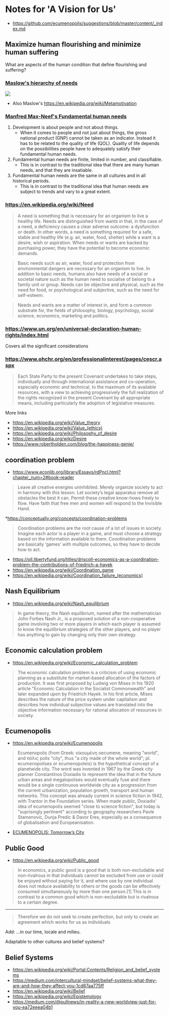 # Notes for 'A Vision for Us'

* https://github.com/ecumenopolis/suggestions/blob/master/content/_index.md

## Maximize human flourishing and minimize human suffering

What are aspects of the human condition that define flourishing and suffering?

### [Maslow's hierarchy of needs]( https://en.wikipedia.org/wiki/Maslow%27s_hierarchy_of_needs )

![]( https://upload.wikimedia.org/wikipedia/commons/6/60/Maslow%27s_Hierarchy_of_Needs.svg )

* Also Maslow's https://en.wikipedia.org/wiki/Metamotivation

### [Manfred Max-Neef's Fundamental human needs]( https://en.wikipedia.org/wiki/Manfred_Max-Neef%27s_Fundamental_human_needs )

1. Development is about people and not about things.
	* When it comes to people and not just about things, the gross national product (GNP) cannot be taken as an indicator. Instead it has to be related to the quality of life (QOL). Quality of life depends on the possibilities people have to adequately satisfy their fundamental human needs.
2. Fundamental human needs are finite, limited in number, and classifiable.
	* This is in contrast to the traditional idea that there are many human needs, and that they are insatiable.
3. Fundamental human needs are the same in all cultures and in all historical periods.
	* This is in contrast to the traditional idea that human needs are subject to trends and vary to a great extent.

### https://en.wikipedia.org/wiki/Need

> A need is something that is necessary for an organism to live a healthy life. Needs are distinguished from wants in that, in the case of a need, a deficiency causes a clear adverse outcome: a dysfunction or death. In other words, a need is something required for a safe, stable and healthy life (e.g. air, water, food, shelter) while a want is a desire, wish or aspiration. When needs or wants are backed by purchasing power, they have the potential to become economic demands.

> Basic needs such as air, water, food and protection from environmental dangers are necessary for an organism to live. In addition to basic needs, humans also have needs of a social or societal nature such as the human need to socialise of belong to a family unit or group. Needs can be objective and physical, such as the need for food, or psychological and subjective, such as the need for self-esteem.

> Needs and wants are a matter of interest in, and form a common substrate for, the fields of philosophy, biology, psychology, social science, economics, marketing and politics.



### https://www.un.org/en/universal-declaration-human-rights/index.html

Covers all the significant considerations

### https://www.ohchr.org/en/professionalinterest/pages/cescr.aspx

> Each State Party to the present Covenant undertakes to take steps, individually and through international assistance and co-operation, especially economic and technical, to the maximum of its available resources, with a view to achieving progressively the full realization of the rights recognized in the present Covenant by all appropriate means, including particularly the adoption of legislative measures.

More links

* https://en.wikipedia.org/wiki/Value_theory
* https://en.wikipedia.org/wiki/Value_(ethics)
* https://en.wikipedia.org/wiki/Philosophy_of_desire
* https://en.wikipedia.org/wiki/Desire
* https://www.robertholden.com/blog/the-happiness-genie/



## coordination problem

* https://www.econlib.org/library/Essays/rdPncl.html?chapter_num=2#book-reader

> Leave all creative energies uninhibited. Merely organize society to act in harmony with this lesson. Let society’s legal apparatus remove all obstacles the best it can. Permit these creative know-hows freely to flow. Have faith that free men and women will respond to the Invisible Hand.


*https://conceptually.org/concepts/coordination-problems

> Coordination problems are the root cause of a lot of issues in society. Imagine each actor is a player in a game, and must choose a strategy based on the information available to them. Coordination problems are basically ‘games’ with multiple outcomes, so they have to decide how to act.

* https://oll.libertyfund.org/titles/driscoll-economics-as-a-coordination-problem-the-contributions-of-friedrich-a-hayek
* https://en.wikipedia.org/wiki/Coordination_game
* https://en.wikipedia.org/wiki/Coordination_failure_(economics)

## Nash Equilibrium

* https://en.wikipedia.org/wiki/Nash_equilibrium

> In game theory, the Nash equilibrium, named after the mathematician John Forbes Nash Jr., is a proposed solution of a non-cooperative game involving two or more players in which each player is assumed to know the equilibrium strategies of the other players, and no player has anything to gain by changing only their own strategy.


## Economic calculation problem

* https://en.wikipedia.org/wiki/Economic_calculation_problem

> The economic calculation problem is a criticism of using economic planning as a substitute for market-based allocation of the factors of production. It was first proposed by Ludwig von Mises in his 1920 article "Economic Calculation in the Socialist Commonwealth" and later expanded upon by Friedrich Hayek. In his first article, Mises describes the nature of the price system under capitalism and describes how individual subjective values are translated into the objective information necessary for rational allocation of resources in society.


## Ecumenopolis

* https://en.wikipedia.org/wiki/Ecumenopolis

> Ecumenopolis (from Greek: οἰκουμένη oecumene, meaning "world", and πόλις polis "city", thus "a city made of the whole world"; pl. ecumenopolises or ecumenopoleis) is the hypothetical concept of a planetwide city. The word was invented in 1967 by the Greek city planner Constantinos Doxiadis to represent the idea that in the future urban areas and megalopolises would eventually fuse and there would be a single continuous worldwide city as a progression from the current urbanization, population growth, transport and human networks. This concept was already current in science fiction in 1942, with Trantor in the Foundation series. When made public, Doxiadis' idea of ecumenopolis seemed "close to science fiction", but today is "suprisingly pertinent" according to geography researchers Pavle Stamenovic, Dunja Predic & Davor Eres, especially as a consequence of globalisation and Europeanisation.

* [ECUMENOPOLIS: Tomorrow’s City]( https://www.doxiadis.org/Downloads/ecumenopolis%20tommorow's%20city.pdf )


## Public Good

* https://en.wikipedia.org/wiki/Public_good

> In economics, a public good is a good that is both non-excludable and non-rivalrous in that individuals cannot be excluded from use or could be enjoyed without paying for it, and where use by one individual does not reduce availability to others or the goods can be effectively consumed simultaneously by more than one person.[1] This is in contrast to a common good which is non-excludable but is rivalrous to a certain degree.

***

> Therefore we do not seek to create perfection, but only to create an agreement which works for us as individuals

Add: ...in our time, locale and milieu.

Adaptable to other cultures and belief systems?

## Belief Systems

* https://en.wikipedia.org/wiki/Portal:Contents/Religion_and_belief_systems
* https://medium.com/intercultural-mindset/belief-systems-what-they-are-and-how-they-affect-you-1cd87aa775ff
* https://en.wikipedia.org/wiki/Belief
* https://en.wikipedia.org/wiki/Epistemology
* https://medium.com/@pullnews/in-reality-a-new-worldview-just-for-you-ea72eeea04b1



